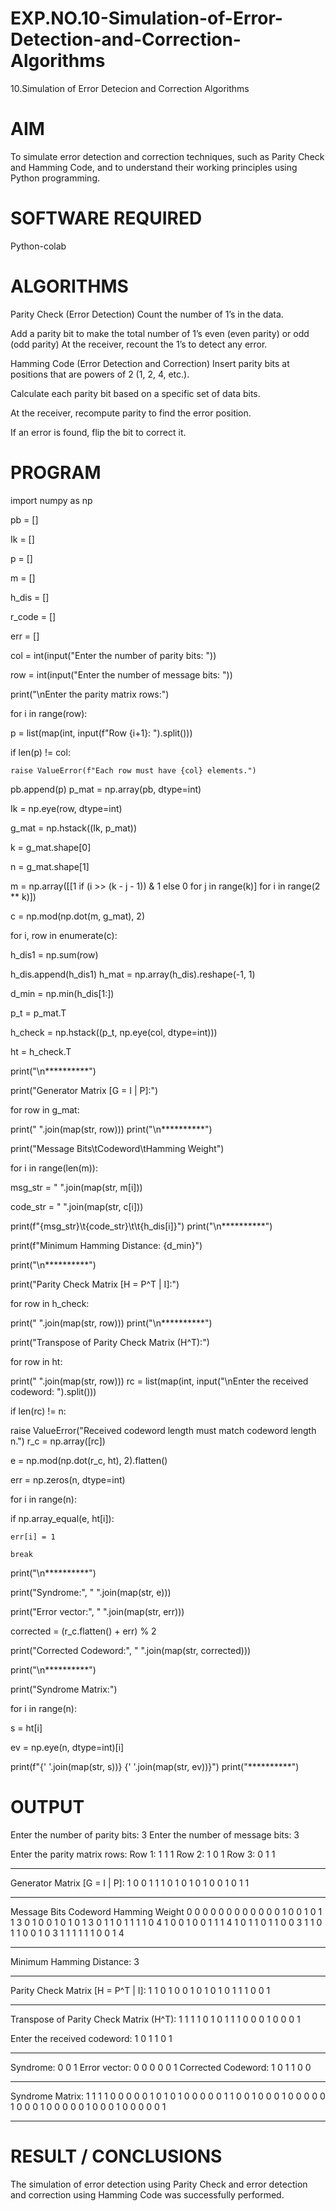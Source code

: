 # EXP.NO.10-Simulation-of-Error-Detection-and-Correction-Algorithms
10.Simulation of Error Detecion and Correction Algorithms

# AIM
To simulate error detection and correction techniques, such as Parity Check and Hamming Code, and to understand their working principles using Python programming.

# SOFTWARE REQUIRED
Python-colab

# ALGORITHMS
Parity Check (Error Detection)
Count the number of 1’s in the data.

Add a parity bit to make the total number of 1’s even (even parity) or odd (odd parity) At the receiver, recount the 1’s to detect any error.

Hamming Code (Error Detection and Correction)
Insert parity bits at positions that are powers of 2 (1, 2, 4, etc.).

Calculate each parity bit based on a specific set of data bits.

At the receiver, recompute parity to find the error position.

If an error is found, flip the bit to correct it.

# PROGRAM
import numpy as np

pb = []

Ik = []

p = []

m = []

h_dis = []

r_code = []

err = []

col = int(input("Enter the number of parity bits: "))

row = int(input("Enter the number of message bits: "))

print("\nEnter the parity matrix rows:")

for i in range(row):

p = list(map(int, input(f"Row {i+1}: ").split()))

if len(p) != col:

    raise ValueError(f"Each row must have {col} elements.")

pb.append(p)
p_mat = np.array(pb, dtype=int)

Ik = np.eye(row, dtype=int)

g_mat = np.hstack((Ik, p_mat))

k = g_mat.shape[0]

n = g_mat.shape[1]

m = np.array([[1 if (i >> (k - j - 1)) & 1 else 0 for j in range(k)] for i in range(2 ** k)])

c = np.mod(np.dot(m, g_mat), 2)

for i, row in enumerate(c):

h_dis1 = np.sum(row)

h_dis.append(h_dis1)
h_mat = np.array(h_dis).reshape(-1, 1)

d_min = np.min(h_dis[1:])

p_t = p_mat.T

h_check = np.hstack((p_t, np.eye(col, dtype=int)))

ht = h_check.T

print("\n**********")

print("Generator Matrix [G = I | P]:")

for row in g_mat:

print(" ".join(map(str, row)))
print("\n**********")

print("Message Bits\tCodeword\tHamming Weight")

for i in range(len(m)):

msg_str = " ".join(map(str, m[i]))

code_str = " ".join(map(str, c[i]))

print(f"{msg_str}\t{code_str}\t\t{h_dis[i]}")
print("\n**********")

print(f"Minimum Hamming Distance: {d_min}")

print("\n**********")

print("Parity Check Matrix [H = P^T | I]:")

for row in h_check:

print(" ".join(map(str, row)))
print("\n**********")

print("Transpose of Parity Check Matrix (H^T):")

for row in ht:

print(" ".join(map(str, row)))
rc = list(map(int, input("\nEnter the received codeword: ").split()))

if len(rc) != n:

raise ValueError("Received codeword length must match codeword length n.")
r_c = np.array([rc])

e = np.mod(np.dot(r_c, ht), 2).flatten()

err = np.zeros(n, dtype=int)

for i in range(n):

if np.array_equal(e, ht[i]):

    err[i] = 1

    break
print("\n**********")

print("Syndrome:", " ".join(map(str, e)))

print("Error vector:", " ".join(map(str, err)))

corrected = (r_c.flatten() + err) % 2

print("Corrected Codeword:", " ".join(map(str, corrected)))

print("\n**********")

print("Syndrome Matrix:")

for i in range(n):

s = ht[i]

ev = np.eye(n, dtype=int)[i]

print(f"{' '.join(map(str, s))}  {' '.join(map(str, ev))}")
print("**********")
 
# OUTPUT
Enter the number of parity bits: 3
Enter the number of message bits: 3

Enter the parity matrix rows:
Row 1: 1 1 1 
Row 2: 1 0 1 
Row 3: 0 1 1 

**********
Generator Matrix [G = I | P]:
1 0 0 1 1 1
0 1 0 1 0 1
0 0 1 0 1 1

**********
Message Bits	Codeword	Hamming Weight
0 0 0	0 0 0 0 0 0		0
0 0 1	0 0 1 0 1 1		3
0 1 0	0 1 0 1 0 1		3
0 1 1	0 1 1 1 1 0		4
1 0 0	1 0 0 1 1 1		4
1 0 1	1 0 1 1 0 0		3
1 1 0	1 1 0 0 1 0		3
1 1 1	1 1 1 0 0 1		4

**********
Minimum Hamming Distance: 3

**********
Parity Check Matrix [H = P^T | I]:
1 1 0 1 0 0
1 0 1 0 1 0
1 1 1 0 0 1

**********
Transpose of Parity Check Matrix (H^T):
1 1 1
1 0 1
0 1 1
1 0 0
0 1 0
0 0 1

Enter the received codeword: 1 0 1 1 0 1

**********
Syndrome: 0 0 1
Error vector: 0 0 0 0 0 1
Corrected Codeword: 1 0 1 1 0 0

**********
Syndrome Matrix:
1 1 1  1 0 0 0 0 0
1 0 1  0 1 0 0 0 0
0 1 1  0 0 1 0 0 0
1 0 0  0 0 0 1 0 0
0 1 0  0 0 0 0 1 0
0 0 1  0 0 0 0 0 1
**********
 
# RESULT / CONCLUSIONS
The simulation of error detection using Parity Check and error detection and correction using Hamming Code was successfully performed.
